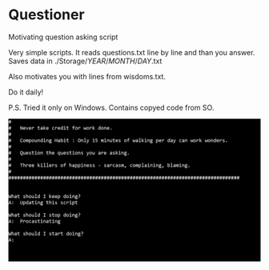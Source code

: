 # Questioner
Motivating question asking script

Very simple scripts. It reads questions.txt line by line and than you answer. Saves data in ./Storage/*YEAR*/*MONTH*/*DAY*.txt 

Also motivates you with lines from wisdoms.txt.

Do it daily!

P.S. Tried it only on Windows. Contains copyed code from SO.

![Screenshot](https://github.com/DVMirchev/Questioner/blob/master/screenshot.png)
